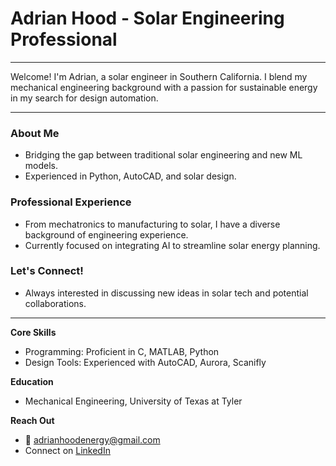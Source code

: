 # Adrian Hood - Solar Engineering Professional

---

Welcome! I'm Adrian, a solar engineer in Southern California. I blend my mechanical engineering background with a passion for sustainable energy in my search for design automation.

---

### About Me
- Bridging the gap between traditional solar engineering and new ML models.
- Experienced in Python, AutoCAD, and solar design.

### Professional Experience
- From mechatronics to manufacturing to solar, I have a diverse background of engineering experience.
- Currently focused on integrating AI to streamline solar energy planning.

### Let's Connect!
- Always interested in discussing new ideas in solar tech and potential collaborations.

---

**Core Skills**
- Programming: Proficient in C, MATLAB, Python
- Design Tools: Experienced with AutoCAD, Aurora, Scanifly

**Education**
- Mechanical Engineering, University of Texas at Tyler

**Reach Out**
- 📧 [adrianhoodenergy@gmail.com](mailto:adrianhoodenergy@gmail.com)
- Connect on <a href="https://www.linkedin.com/in/adrian-hood/" target="_blank">LinkedIn</a>
